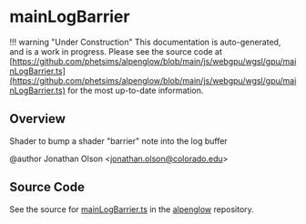 # mainLogBarrier

!!! warning "Under Construction"
    This documentation is auto-generated, and is a work in progress. Please see the source code at
    [https://github.com/phetsims/alpenglow/blob/main/js/webgpu/wgsl/gpu/mainLogBarrier.ts](https://github.com/phetsims/alpenglow/blob/main/js/webgpu/wgsl/gpu/mainLogBarrier.ts) for the most up-to-date information.

## Overview

Shader to bump a shader "barrier" note into the log buffer

@author Jonathan Olson &lt;jonathan.olson@colorado.edu&gt;



## Source Code

See the source for [mainLogBarrier.ts](https://github.com/phetsims/alpenglow/blob/main/js/webgpu/wgsl/gpu/mainLogBarrier.ts) in the [alpenglow](https://github.com/phetsims/alpenglow) repository.
